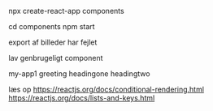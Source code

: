 npx create-react-app components

cd components
npm start

export af billeder har fejlet

lav genbrugeligt component

my-app1
  greeting
    headingone
    headingtwo


læs op
  https://reactjs.org/docs/conditional-rendering.html
  https://reactjs.org/docs/lists-and-keys.html
